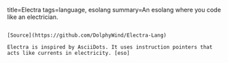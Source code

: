 title=Electra
tags=language, esolang
summary=An esolang where you code like an electrician. 
~~~~~~

[Source](https://github.com/DolphyWind/Electra-Lang)

Electra is inspired by AsciiDots. It uses instruction pointers that acts like currents in electricity. [eso]
